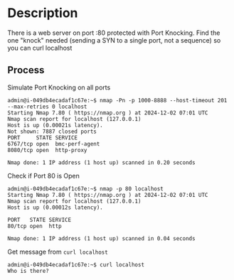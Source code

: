 # Description
There is a web server on port :80 protected with Port Knocking. Find the one "knock" needed (sending a SYN to a single port, not a sequence) so you can curl localhost

## Process
Simulate Port Knocking on all ports
```
admin@i-049db4ecadaf1c67e:~$ nmap -Pn -p 1000-8888 --host-timeout 201 --max-retries 0 localhost
Starting Nmap 7.80 ( https://nmap.org ) at 2024-12-02 07:01 UTC
Nmap scan report for localhost (127.0.0.1)
Host is up (0.00021s latency).
Not shown: 7887 closed ports
PORT     STATE SERVICE
6767/tcp open  bmc-perf-agent
8080/tcp open  http-proxy

Nmap done: 1 IP address (1 host up) scanned in 0.20 seconds
```

Check if Port 80 is Open
```
admin@i-049db4ecadaf1c67e:~$ nmap -p 80 localhost
Starting Nmap 7.80 ( https://nmap.org ) at 2024-12-02 07:01 UTC
Nmap scan report for localhost (127.0.0.1)
Host is up (0.00012s latency).

PORT   STATE SERVICE
80/tcp open  http

Nmap done: 1 IP address (1 host up) scanned in 0.04 seconds
```

Get message from `curl localhost`
```
admin@i-049db4ecadaf1c67e:~$ curl localhost
Who is there?
```
